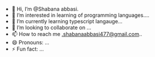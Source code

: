 - 👋 Hi, I’m @Shabana abbasi.
- 👀 I’m interested in learning of programming languages....
- 🌱 I’m currently learning typescript langauge...
- 💞️ I’m looking to collaborate on ...
- 📫 How to reach me .shabanaabbasi477@gmail.com..
- 😄 Pronouns: ...
- ⚡ Fun fact: ...

<!---
Shabanaabbasi-477/Shabanaabbasi-477 is a ✨ special ✨ repository because its `README.md` (this file) appears on your GitHub profile.
You can click the Preview link to take a look at your changes.
--->
